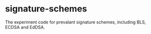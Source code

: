 # signature-schemes
The experiment code for prevalant signature schemes, including BLS, ECDSA and EdDSA.
